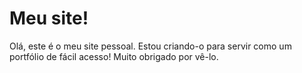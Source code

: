 # Meu site!

Olá, este é o meu site pessoal. Estou criando-o para servir como um portfólio de fácil acesso! Muito obrigado por vê-lo.